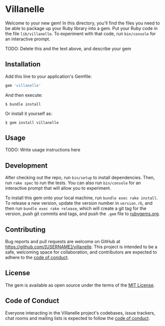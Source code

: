 # Villanelle

Welcome to your new gem! In this directory, you'll find the files you need to be able to package up your Ruby library into a gem. Put your Ruby code in the file `lib/villanelle`. To experiment with that code, run `bin/console` for an interactive prompt.

TODO: Delete this and the text above, and describe your gem

## Installation

Add this line to your application's Gemfile:

```ruby
gem 'villanelle'
```

And then execute:

    $ bundle install

Or install it yourself as:

    $ gem install villanelle

## Usage

TODO: Write usage instructions here

## Development

After checking out the repo, run `bin/setup` to install dependencies. Then, run `rake spec` to run the tests. You can also run `bin/console` for an interactive prompt that will allow you to experiment.

To install this gem onto your local machine, run `bundle exec rake install`. To release a new version, update the version number in `version.rb`, and then run `bundle exec rake release`, which will create a git tag for the version, push git commits and tags, and push the `.gem` file to [rubygems.org](https://rubygems.org).

## Contributing

Bug reports and pull requests are welcome on GitHub at https://github.com/[USERNAME]/villanelle. This project is intended to be a safe, welcoming space for collaboration, and contributors are expected to adhere to the [code of conduct](https://github.com/[USERNAME]/villanelle/blob/master/CODE_OF_CONDUCT.md).


## License

The gem is available as open source under the terms of the [MIT License](https://opensource.org/licenses/MIT).

## Code of Conduct

Everyone interacting in the Villanelle project's codebases, issue trackers, chat rooms and mailing lists is expected to follow the [code of conduct](https://github.com/[USERNAME]/villanelle/blob/master/CODE_OF_CONDUCT.md).
